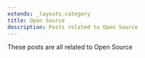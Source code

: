 ```yaml
---
extends: _layouts.category
title: Open Source
description: Posts related to Open Source
---
```


These posts are all related to Open Source
